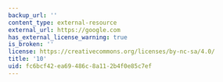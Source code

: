 ```yaml
---
backup_url: ''
content_type: external-resource
external_url: https://google.com
has_external_license_warning: true
is_broken: ''
license: https://creativecommons.org/licenses/by-nc-sa/4.0/
title: '10'
uid: fc6bcf42-ea69-486c-8a11-2b4f0e85c7ef
---
```

